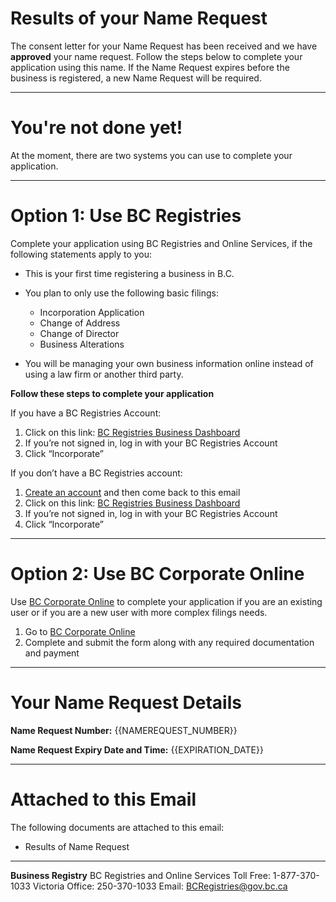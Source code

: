# Results of your Name Request

The consent letter for your Name Request has been received and we have **approved** your name request. Follow the steps below to complete your application using this name. If the Name Request expires before the business is registered, a new Name Request will be required.

---

# You\'re not done yet!

At the moment, there are two systems you can use to complete your application.

---

# Option 1: Use BC Registries

Complete your application using BC Registries and Online Services, if the following statements apply to you:

- This is your first time registering a business in B.C.

- You plan to only use the following basic filings:
  - Incorporation Application
  - Change of Address
  - Change of Director
  - Business Alterations

- You will be managing your own business information online instead of using a law firm or another third party.

**Follow these steps to complete your application**

If you have a BC Registries Account:
1. Click on this link: [BC Registries Business Dashboard]({{MAGIC_LINK}})
2. If you’re not signed in, log in with your BC Registries Account
3. Click “Incorporate”

If you don’t have a BC Registries account:
1. [Create an account]({{BUSINESS_URL}}) and then come back to this email 
2. Click on this link: [BC Registries Business Dashboard]({{MAGIC_LINK}})
3. If you’re not signed in, log in with your BC Registries Account
4. Click “Incorporate”

---

# Option 2: Use BC Corporate Online

Use [BC Corporate Online]({{CORP_ONLINE_URL}}) to complete your application if you are an existing user or if you are a new user with more complex filings needs.

1. Go to [BC Corporate Online]({{CORP_ONLINE_URL}})
2. Complete and submit the form along with any required documentation and payment

---

# Your Name Request Details

**Name Request Number:**
{{NAMEREQUEST_NUMBER}}

**Name Request Expiry Date and Time:**
{{EXPIRATION_DATE}}

---

# Attached to this Email

The following documents are attached to this email:

* Results of Name Request

---

**Business Registry**
BC Registries and Online Services
Toll Free: 1-877-370-1033
Victoria Office: 250-370-1033
Email: [BCRegistries@gov.bc.ca](BCRegistries@gov.bc.ca)
